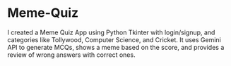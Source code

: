 # Meme-Quiz
I created a Meme Quiz App using Python Tkinter with login/signup, and categories like Tollywood, Computer Science, and Cricket. It uses Gemini API to generate MCQs, shows a meme based on the score, and provides a review of wrong answers with correct ones.
